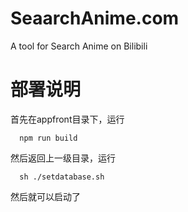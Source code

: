 # SeaarchAnime.com
A tool for Search Anime on Bilibili


# 部署说明

首先在appfront目录下，运行
```
  npm run build
```
然后返回上一级目录，运行
```
  sh ./setdatabase.sh
```
然后就可以启动了
